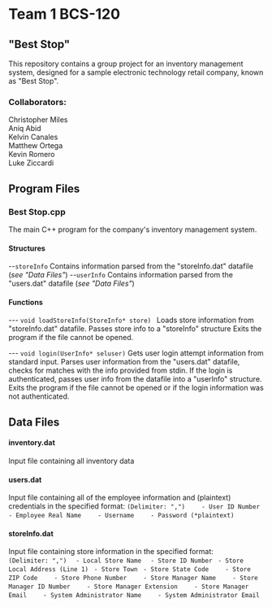 
#  Team 1 BCS-120
## "Best Stop"

This repository contains a group project for an inventory management system, designed for a sample electronic technology retail company, known as "Best Stop".

### Collaborators:
Christopher Miles  
Aniq Abid  
Kelvin Canales  
Matthew Ortega  
Kevin Romero  
Luke Ziccardi  


## Program Files

### Best Stop.cpp 
 The main C++ program for the company's inventory management system.
  
  #### Structures
  \--`storeInfo`
  Contains information parsed from the "storeInfo.dat" datafile (*see "Data Files"*)
    --`userInfo`
  Contains information parsed from the "users.dat" datafile (*see "Data Files"*)
  
  #### Functions
---	`void loadStoreInfo(StoreInfo* store) `
Loads store information from "storeInfo.dat" datafile. 
Passes store info to a "storeInfo" structure
Exits the program if the file cannot be opened.

---	`void login(UserInfo* seluser)`
Gets user login attempt information from standard input.
Parses user information from the "users.dat" datafile, checks for matches with the info provided from stdin.
If the login is authenticated, passes user info from the datafile into a "userInfo" structure.
Exits the program if the file cannot be opened or if the login information was not authenticated.

## Data Files

#### inventory.dat

Input file containing all inventory data

#### users.dat

 Input file containing all of the employee information and (plaintext) credentials in the specified format:
`(Delimiter: ",")`
`	 - User ID Number`
`	 - Employee Real Name`
`	 - Username`
`	 - Password (*plaintext)`

#### storeInfo.dat

Input file containing store information in the specified format:
`    (Delimiter: ",")`
`  - Local Store Name`
`  - Store ID Number`
` - Store Local Address (Line 1)`
` - Store Town`
` - Store State Code`
`	 - Store ZIP Code`
`	 - Store Phone Number`
`	 - Store Manager Name`
`	 - Store Manager ID Number`
`	 - Store Manager Extension`
`	 - Store Manager Email`
`	 - System Administrator Name`
`	 - System Administrator Email`
